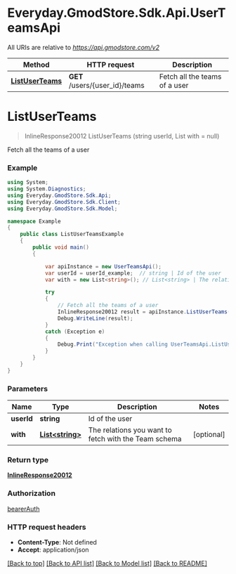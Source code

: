 # Everyday.GmodStore.Sdk.Api.UserTeamsApi

All URIs are relative to *https://api.gmodstore.com/v2*

Method | HTTP request | Description
------------- | ------------- | -------------
[**ListUserTeams**](UserTeamsApi.md#listuserteams) | **GET** /users/{user_id}/teams | Fetch all the teams of a user

<a name="listuserteams"></a>
# **ListUserTeams**
> InlineResponse20012 ListUserTeams (string userId, List<string> with = null)

Fetch all the teams of a user

### Example
```csharp
using System;
using System.Diagnostics;
using Everyday.GmodStore.Sdk.Api;
using Everyday.GmodStore.Sdk.Client;
using Everyday.GmodStore.Sdk.Model;

namespace Example
{
    public class ListUserTeamsExample
    {
        public void main()
        {

            var apiInstance = new UserTeamsApi();
            var userId = userId_example;  // string | Id of the user
            var with = new List<string>(); // List<string> | The relations you want to fetch with the Team schema (optional) 

            try
            {
                // Fetch all the teams of a user
                InlineResponse20012 result = apiInstance.ListUserTeams(userId, with);
                Debug.WriteLine(result);
            }
            catch (Exception e)
            {
                Debug.Print("Exception when calling UserTeamsApi.ListUserTeams: " + e.Message );
            }
        }
    }
}
```

### Parameters

Name | Type | Description  | Notes
------------- | ------------- | ------------- | -------------
 **userId** | **string**| Id of the user | 
 **with** | [**List&lt;string&gt;**](string.md)| The relations you want to fetch with the Team schema | [optional] 

### Return type

[**InlineResponse20012**](InlineResponse20012.md)

### Authorization

[bearerAuth](../README.md#bearerAuth)

### HTTP request headers

 - **Content-Type**: Not defined
 - **Accept**: application/json

[[Back to top]](#) [[Back to API list]](../README.md#documentation-for-api-endpoints) [[Back to Model list]](../README.md#documentation-for-models) [[Back to README]](../README.md)
